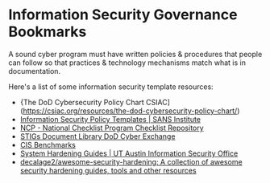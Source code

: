 # Information Security Governance Bookmarks

A sound cyber program must have written policies & procedures that people can follow so that practices & technology mechanisms match what is in documentation. 

Here's a list of some information security template resources:

* {The DoD Cybersecurity Policy Chart CSIAC](https://csiac.org/resources/the-dod-cybersecurity-policy-chart/)
* [Information Security Policy Templates | SANS Institute](https://www.sans.org/information-security-policy/?msc=securityresourceslp)
* [NCP - National Checklist Program Checklist Repository](https://ncp.nist.gov/repository)
* [STIGs Document Library DoD Cyber Exchange](https://public.cyber.mil/stigs/downloads/)
* [CIS Benchmarks](https://www.cisecurity.org/cis-benchmarks)
* [System Hardening Guides | UT Austin Information Security Office](https://security.utexas.edu/admin)
* [decalage2/awesome-security-hardening: A collection of awesome security hardening guides, tools and other resources](https://github.com/decalage2/awesome-security-hardening)

